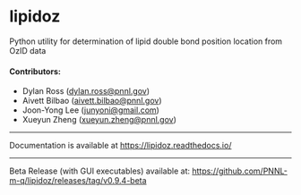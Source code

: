 # lipidoz
Python utility for determination of lipid double bond position location from OzID data

#### Contributors:
- Dylan Ross (dylan.ross@pnnl.gov)
- Aivett Bilbao (aivett.bilbao@pnnl.gov)
- Joon-Yong Lee (junyoni@gmail.com)
- Xueyun Zheng (xueyun.zheng@pnnl.gov)

<hr>


Documentation is available at https://lipidoz.readthedocs.io/

<hr>

Beta Release (with GUI executables) available at: https://github.com/PNNL-m-q/lipidoz/releases/tag/v0.9.4-beta

